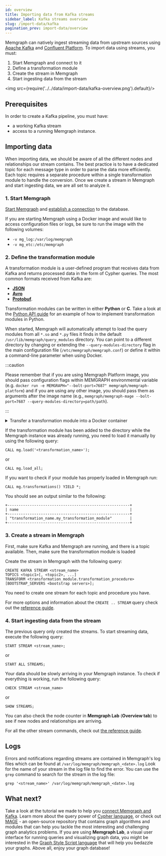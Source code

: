 ```yaml
---
id: overview
title: Importing data from Kafka streams
sidebar_label: Kafka streams overview
slug: /import-data/kafka
pagination_prev: import-data/overview
---
```


Memgraph can natively ingest streaming data from upstream sources using [Apache
Kafka](https://kafka.apache.org) and [Confluent
Platform](https://www.confluent.io). To import data using streams, you must:

1. Start Memgraph and connect to it
2. Define a transformation module
3. Create the stream in Memgraph
4. Start ingesting data from the stream

<img src={require('../../data/import-data/kafka-overview.png').default}/>

## Prerequisites

In order to create a Kafka pipeline, you must have:

- a working Kafka stream
- access to a running Memgraph instance.

## Importing data

When importing data, we should be aware of all the different nodes and
relationships our stream contains. The best practice is to have a dedicated
topic for each message type in order to parse the data more efficiently. Each
topic requires a separate procedure within a single transformation module to
handle the conversion. Once we create a stream in Memgraph and start ingesting
data, we are all set to analyze it.

### 1. Start Memgraph

[Start Memgraph](https://memgraph.com/docs/memgraph/next/installation) and
[establish a
connection](https://memgraph.com/docs/memgraph/next/connect-to-memgraph) to the
database.

If you are starting Memgraph using a Docker image and would like to access
configuration files or logs, be sure to run the image with the following
volumes:

- `-v mg_log:/var/log/memgraph`
- `-v mg_etc:/etc/memgraph`

### 2. Define the transformation module

A transformation module is a user-defined program that receives data from Kafka
and returns processed data in the form of Cypher queries. The most common
formats received from Kafka are:

- **[JSON](/import-data/kafka/json.md)**
- **[Avro](/import-data/kafka/avro.md)**
- **[Protobuf](/import-data/kafka/protobuf.md)**.

Transformation modules can be written in either **Python** or **C**. Take a look
at the [Python API
guide](/how-to-guides/streams/kafka/implement-transformation-module.md#python-api)
for an example of how to implement transformation modules in Python.

When started, Memgraph will automatically attempt to load the query modules from
all `*.so` and `*.py` files it finds in the default
`/usr/lib/memgraph/query_modules` directory. You can point to a different
directory by changing or extending the `--query-modules-directory` flag in the
main configuration file (`/etc/memgraph/memgraph.conf`) or define it within a
command-line parameter when using Docker.

:::caution

Please remember that if you are using Memgraph Platform image, you should pass
configuration flags within MEMGRAPH environmental variable (e.g. `docker run -e MEMGRAPH="--bolt-port=7687" memgraph/memgraph-platform`) and if you are using
any other image, you should pass them as arguments after the image name (e.g.,
`memgraph/memgraph-mage --bolt-port=7687 --query-modules-directory=path/path`).

:::

<details>
  <summary>Transfer a transformation module into a Docker container</summary>
  
  If you are using Docker to run Memgraph, you will need to copy the
  transformation module file from your local directory into the Docker
  container where Memgraph can access it.

  <p> </p>

**1.** Open a new terminal and find the `CONTAINER ID` of the Memgraph Docker
container:

```
docker ps
```

**2.** Copy a file from your current directory to the container with the
command:

```
docker cp ./trans_module.py <CONTAINER ID>:/usr/lib/memgraph/query_modules/trans_module.py
```

The file is now inside your Docker container.

</details>

If the transformation module has been added to the directory while the Memgraph
instance was already running, you need to load it manually by using the
following query:

```cypher
CALL mg.load('<transformation_name>');
```

or

```cypher
CALL mg.load_all;
```

If you want to check if your module has properly loaded in Memgraph run:

```cypher
CALL mg.transformations() YIELD *;
```

You should see an output similar to the following:

```cypher
+-------------------------------------------------------+
| name                                                  |
+-------------------------------------------------------+
| "transformation_name.my_transformation_module"        |
+-------------------------------------------------------+
```

### 3. Create a stream in Memgraph

First, make sure Kafka and Memgraph are running, and there is a topic available.
Then, make sure the transformation module is loaded

Create the stream in Memgraph with the following query:

```cypher
CREATE KAFKA STREAM <stream_name>
TOPICS <topic1>[, <topic2>, ...]
TRANSFORM <transformation_module.transformation_procedure>
[BOOTSTRAP_SERVERS <bootstrap servers>];
```

You need to create one stream for each topic and procedure you have.

For more options and information about the `CREATE .. STREAM` query check out
the [reference guide](/reference-guide/streams/overview.md).

### 4. Start ingesting data from the stream

The previous query only created the streams. To start streaming data, execute
the following query:

```cypher
START STREAM <stream_name>;
```

or

```cypher
START ALL STREAMS;
```

Your data should be slowly arriving in your Memgraph instance. To check if
everything is working, run the following query:

```cypher
CHECK STREAM <stream_name>
```

or

```cypher
SHOW STREAMS;
```

You can also check the node counter in **Memgraph Lab** (**Overview tab**) to
see if new nodes and relationships are arriving.

For all the other stream commands, check out [the reference
guide](/reference-guide/streams/overview.md).

## Logs

Errors and notifications regarding streams are contained in Memgraph's log files
which can be found at `/var/log/memgraph/memgraph_<date>.log` Look for the name
of your stream in the log file to find the error. You can use the `grep` command
to search for the stream in the log file:

```
grep '<stream_name>' /var/log/memgraph/memgraph_<date>.log
```

## What next?

Take a look at the tutorial we made to help you [connect Memgraph and
Kafka](/tutorials/graph-stream-processing-with-kafka.md). Learn more about the
query power of [Cypher language](/cypher-manual), or check out [MAGE](/mage) -
an open-source repository that contains graph algorithms and modules that can
help you tackle the most interesting and challenging graph analytics problems.
If you are using **Memgraph Lab**, a visual user interface for running queries
and visualizing graph data, you might be interested in the [Graph Style Script
language](/memgraph-lab/style-script/quick-start) that will help you bedazzle
your graphs. Above all, enjoy your graph database!
